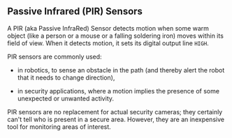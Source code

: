 ## Passive Infrared (PIR) Sensors ##

A PIR (aka Passive InfraRed) Sensor detects motion when some warm object (like a 
person or a mouse or a falling soldering iron) moves within its field of view.
When it detects motion, it sets its digital output line `HIGH`.

PIR sensors are commonly used:

* in robotics, to sense an obstacle in the path (and thereby alert the robot that
it needs to change direction), 

* in security applications, where a motion implies the presence of some unexpected
or unwanted activity.

PIR sensors are no replacement for actual security cameras; they certainly can't tell
who is present in a secure area.  However, they are an inexpensive tool for 
monitoring areas of interest.





